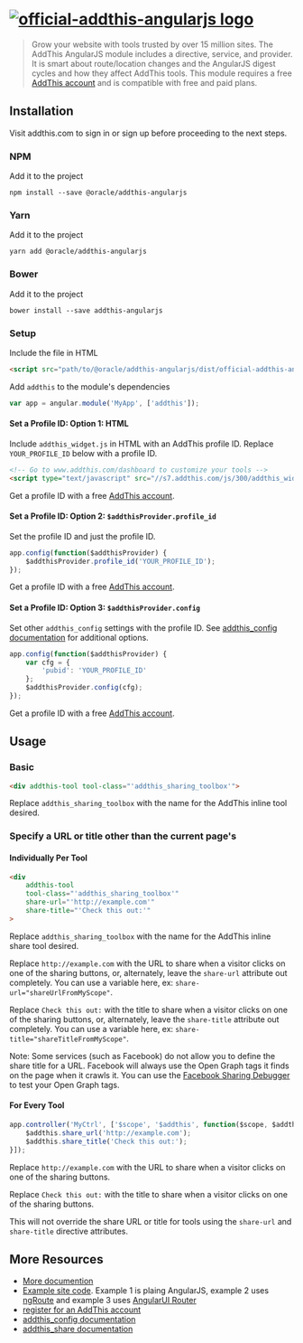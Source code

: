# [![official-addthis-angularjs logo](https://github.com/oracle/addthis-angularjs/raw/master/logo_full.png)](https://www.addthis.com)
> Grow your website with tools trusted by over 15 million sites. The AddThis AngularJS module includes a directive, service, and provider. It is smart about route/location changes and the AngularJS digest cycles and how they affect AddThis tools. This module requires a free [AddThis account](https://www.addthis.com/register) and is compatible with free and paid plans.


## Installation

Visit addthis.com to sign in or sign up before proceeding to the next steps.

### NPM

Add it to the project

```
npm install --save @oracle/addthis-angularjs
```

### Yarn

Add it to the project

```
yarn add @oracle/addthis-angularjs
```

### Bower

Add it to the project

```
bower install --save addthis-angularjs
```

### Setup

Include the file in HTML

```html
<script src="path/to/@oracle/addthis-angularjs/dist/official-addthis-angularjs.js"></script>
```

Add `addthis` to the module's dependencies

```js
var app = angular.module('MyApp', ['addthis']);
```

#### Set a Profile ID: Option 1: HTML

Include `addthis_widget.js` in HTML with an AddThis profile ID. Replace `YOUR_PROFILE_ID` below with a profile ID.

```html
<!-- Go to www.addthis.com/dashboard to customize your tools -->
<script type="text/javascript" src="//s7.addthis.com/js/300/addthis_widget.js#pubid=YOUR_PROFILE_ID"></script>
```

Get a profile ID with a free [AddThis account](https://www.addthis.com/register).

#### Set a Profile ID: Option 2: `$addthisProvider.profile_id`
Set the profile ID and just the profile ID.

```js
app.config(function($addthisProvider) {
    $addthisProvider.profile_id('YOUR_PROFILE_ID');
});
```

Get a profile ID with a free [AddThis account](https://www.addthis.com/register).

#### Set a Profile ID: Option 3: `$addthisProvider.config`
Set other `addthis_config` settings with the profile ID. See <a href="https://www.addthis.com/academy/the-addthis_config-variable/">addthis_config documentation</a> for additional options.

```js
app.config(function($addthisProvider) {
    var cfg = {
        'pubid': 'YOUR_PROFILE_ID'
    };
    $addthisProvider.config(cfg);
});
```
Get a profile ID with a free [AddThis account](https://www.addthis.com/register).

## Usage

### Basic
```html
<div addthis-tool tool-class="'addthis_sharing_toolbox'">
```

Replace `addthis_sharing_toolbox` with the name for the AddThis inline tool desired.

### Specify a URL or title other than the current page's

#### Individually Per Tool
```html
<div
    addthis-tool
    tool-class="'addthis_sharing_toolbox'"
    share-url="'http://example.com'"
    share-title="'Check this out:'"
>
```

Replace `addthis_sharing_toolbox` with the name for the AddThis inline share tool desired.

Replace `http://example.com` with the URL to share when a visitor clicks on one of the sharing buttons, or, alternately, leave the `share-url` attribute out completely. You can use a variable here, ex: `share-url="shareUrlFromMyScope"`.

Replace `Check this out:` with the title to share when a visitor clicks on one of the sharing buttons, or, alternately, leave the `share-title` attribute out completely. You can use a variable here, ex: `share-title="shareTitleFromMyScope"`.

Note: Some services (such as Facebook) do not allow you to define the share title for a URL. Facebook will always use the Open Graph tags it finds on the page when it crawls it. You can use the [Facebook Sharing Debugger](https://developers.facebook.com/tools/debug/) to test your Open Graph tags.

#### For Every Tool

```js
app.controller('MyCtrl', ['$scope', '$addthis', function($scope, $addthis) {
    $addthis.share_url('http://example.com');
    $addthis.share_title('Check this out:');
}]);
```

Replace `http://example.com` with the URL to share when a visitor clicks on one of the sharing buttons.

Replace `Check this out:` with the title to share when a visitor clicks on one of the sharing buttons.

This will not override the share URL or title for tools using the `share-url` and `share-title` directive attributes.


## More Resources

 - [More documention](http://s7.addthis.com/icons/official-addthis-angularjs/current/docs)
 - [Example site code](https://github.com/oracle/addthis-angularjs/tree/master/examples). Example 1 is plaing AngularJS, example 2 uses [ngRoute](https://docs.angularjs.org/api/ngRoute) and example 3 uses [AngularUI Router](https://github.com/angular-ui/ui-router)
 - [register for an AddThis account](https://www.addthis.com/register)
 - [addthis_config documentation](https://www.addthis.com/academy/the-addthis_config-variable/)
 - [addthis_share documentation](https://www.addthis.com/academy/the-addthis_share-variable/)
